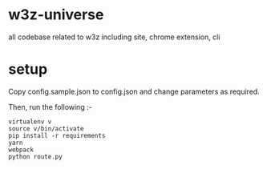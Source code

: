 # w3z-universe
all codebase related to w3z including site, chrome extension, cli

# setup

Copy config.sample.json to config.json and change parameters as required.

Then, run the following :-

```
virtualenv v
source v/bin/activate
pip install -r requirements
yarn
webpack
python route.py
```
